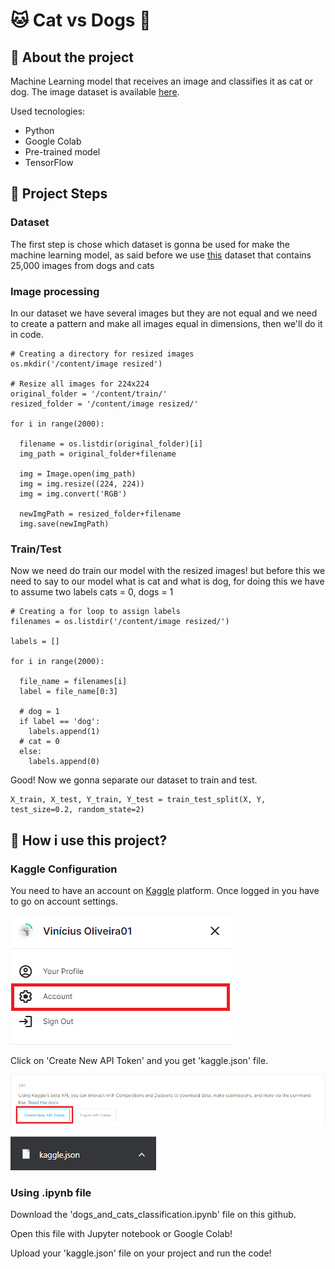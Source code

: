 # 🐱 Cat vs Dogs 🐶
## 📝 About the project
Machine Learning model that receives an image and classifies it as cat or dog. The image dataset is available [here](https://www.kaggle.com/c/dogs-vs-cats).

Used tecnologies:
- Python
- Google Colab
- Pre-trained model
- TensorFlow

## 🧠 Project Steps
### Dataset
The first step is chose which dataset is gonna be used for make the machine learning model, as said before we use [this](https://www.kaggle.com/c/dogs-vs-cats) dataset that contains 25,000 images from dogs and cats

### Image processing
In our dataset we have several images but they are not equal and we need to create a pattern and make all images equal in dimensions, then we'll do it in code.

```
# Creating a directory for resized images
os.mkdir('/content/image resized')

# Resize all images for 224x224
original_folder = '/content/train/'
resized_folder = '/content/image resized/'

for i in range(2000):

  filename = os.listdir(original_folder)[i]
  img_path = original_folder+filename

  img = Image.open(img_path)
  img = img.resize((224, 224))
  img = img.convert('RGB')

  newImgPath = resized_folder+filename
  img.save(newImgPath)
```
### Train/Test
Now we need do train our model with the resized images! but before this we need to say to our model what is cat and what is dog, for doing this we have to assume two labels cats = 0, dogs = 1

```
# Creating a for loop to assign labels
filenames = os.listdir('/content/image resized/')

labels = []

for i in range(2000):

  file_name = filenames[i]
  label = file_name[0:3]

  # dog = 1
  if label == 'dog':
    labels.append(1)
  # cat = 0
  else:
    labels.append(0)
```

Good! Now we gonna separate our dataset to train and test.

```
X_train, X_test, Y_train, Y_test = train_test_split(X, Y, test_size=0.2, random_state=2)
```

## 🤔 How i use this project?
### Kaggle Configuration
You need to have an account on [Kaggle](https://www.kaggle.com/) platform.
Once logged in you have to go on account settings.

![account](/kaggle%20configuration/account.png/)

Click on 'Create New API Token' and you get 'kaggle.json' file.

![api](/kaggle%20configuration/api.png/)

![kaggle](/kaggle%20configuration/kaggle.png/)

### Using .ipynb file
Download the 'dogs_and_cats_classification.ipynb' file on this github.

Open this file with Jupyter notebook or Google Colab!

Upload your 'kaggle.json' file on your project and run the code!
